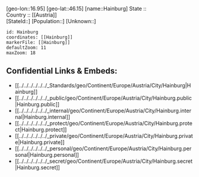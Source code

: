 ﻿---
location: [46.15,16.95] 
mapzoom: [7,12] 
mapmarker: city 
type: City
tags:
- geo/City


SpocWebEntityId: 30712
isDeleted: false
confidential: public

---
[geo-lon::16.95] 
[geo-lat::46.15] 
[name::Hainburg] 
State ::  
Country :: [[Austria]]  
[StateId::] 
[Population::] 
[Unknown::] 


```leaflet
id: Hainburg
coordinates: [[Hainburg]] 
markerFile: [[Hainburg]] 
defaultZoom: 11 
maxZoom: 18
```


## Confidential Links & Embeds: 
- [[../../../../../../_Standards/geo/Continent/Europe/Austria/City/Hainburg|Hainburg]] 
- [[../../../../../../_public/geo/Continent/Europe/Austria/City/Hainburg.public|Hainburg.public]] 
- [[../../../../../../_internal/geo/Continent/Europe/Austria/City/Hainburg.internal|Hainburg.internal]] 
- [[../../../../../../_protect/geo/Continent/Europe/Austria/City/Hainburg.protect|Hainburg.protect]] 
- [[../../../../../../_private/geo/Continent/Europe/Austria/City/Hainburg.private|Hainburg.private]] 
- [[../../../../../../_personal/geo/Continent/Europe/Austria/City/Hainburg.personal|Hainburg.personal]] 
- [[../../../../../../_secret/geo/Continent/Europe/Austria/City/Hainburg.secret|Hainburg.secret]] 

